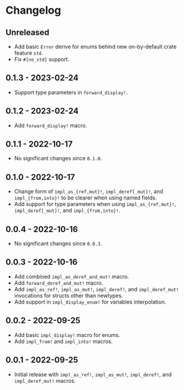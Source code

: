 # Changelog

## Unreleased

- Add basic `Error` derive for enums behind new on-by-default crate feature `std`.
- Fix `#[no_std]` support.

## 0.1.3 - 2023-02-24

- Support type parameters in `forward_display!`.

## 0.1.2 - 2023-02-24

- Add `forward_display!` macro.

## 0.1.1 - 2022-10-17

- No significant changes since `0.1.0`.

## 0.1.0 - 2022-10-17

- Change form of `impl_as_{ref,mut}!`, `impl_deref[_mut]!`, and `impl_{from,into}!` to be clearer when using named fields.
- Add support for type parameters when using `impl_as_{ref,mut}!`, `impl_deref[_mut]!`, and `impl_{from,into}!`.

## 0.0.4 - 2022-10-16

- No significant changes since `0.0.3`.

## 0.0.3 - 2022-10-16

- Add combined `impl_as_deref_and_mut!` macro.
- Add `forward_deref_and_mut!` macro.
- Add `impl_as_ref!`, `impl_as_mut!`, `impl_deref!`, and `impl_deref_mut!` invocations for structs other than newtypes.
- Add support in `impl_display_enum!` for variables interpolation.

## 0.0.2 - 2022-09-25

- Add basic `impl_display!` macro for enums.
- Add `impl_from!` and `impl_into!` macros.

## 0.0.1 - 2022-09-25

- Initial release with `impl_as_ref!`, `impl_as_mut!`, `impl_deref!`, and `impl_deref_mut!` macros.
